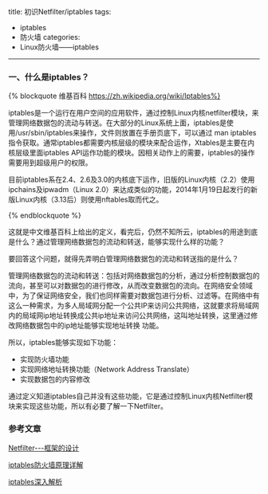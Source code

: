 title: 初识Netfilter/iptables
tags:
  - iptables
  - 防火墙
categories:
  - Linux防火墙——iptables
---

### 一、什么是iptables？

{% blockquote 维基百科 https://zh.wikipedia.org/wiki/Iptables%}

iptables是一个运行在用户空间的应用软件，通过控制Linux内核netfilter模块，来管理网络数据包的流动与转送。在大部分的Linux系统上面，iptables是使用/usr/sbin/iptables来操作，文件则放置在手册页底下，可以通过 man iptables 指令获取。通常iptables都需要内核层级的模块来配合运作，Xtables是主要在内核层级里面iptables API运作功能的模块。因相关动作上的需要，iptables的操作需要用到超级用户的权限。

目前iptables系在2.4、2.6及3.0的内核底下运作，旧版的Linux内核（2.2）使用ipchains及ipwadm（Linux 2.0）来达成类似的功能，2014年1月19日起发行的新版Linux内核（3.13后）则使用nftables取而代之。

{% endblockquote %}

这就是中文维基百科上给出的定义，看完后，仍然不知所云，iptables的用途到底是什么？通过管理网络数据包的流动和转送，能够实现什么样的功能？

要回答这个问题，就得先弄明白管理网络数据包的流动和转送指的是什么？

管理网络数据包的流动和转送：包括对网络数据包的分析，通过分析控制数据包的流向，甚至可以对数据包的进行修改，从而改变数据包的流向。在网络安全领域中，为了保证网络安全，我们也同样需要对数据包进行分析、过滤等。在网络中有这么一种需求，为多人局域网分配一个公共IP来访问公共网络，这就要求将局域网内的局域网ip地址转换成公共ip地址来访问公共网络，这叫地址转换，这里通过修改网络数据包中的ip地址能够实现地址转换
功能。

所以，iptables能够实现如下功能：
* 实现防火墙功能
* 实现网络地址转换功能（Network Address Translate）
* 实现数据包的内容修改

通过定义知道iptables自己并没有这些功能，它是通过控制Linux内核Netfilter模块来实现这些功能，所以有必要了解一下Netfilter。













### 参考文章
[Netfilter---框架的设计](http://blog.chinaunix.net/uid-20786208-id-3429074.html)

[iptables防火墙原理详解](http://seanlook.com/2014/02/23/iptables-understand/)

[iptables深入解析](http://blog.jobbole.com/?s=iptables%E6%B7%B1%E5%85%A5%E8%A7%A3%E6%9E%90)
